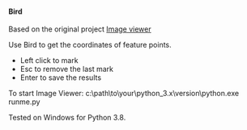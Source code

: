#### Bird

<!-- ![Bird](data/2019.01.03-image-viewer.png) -->

Based on the original project [Image viewer](https://github.com/foobar167/junkyard#image_viewer)

Use Bird to get the coordinates of feature points.

* Left click to mark 
* Esc to remove the last mark
* Enter to save the results

To start Image Viewer:
c:\path\to\your\python_3.x\version\python.exe runme.py

Tested on Windows for Python 3.8.

